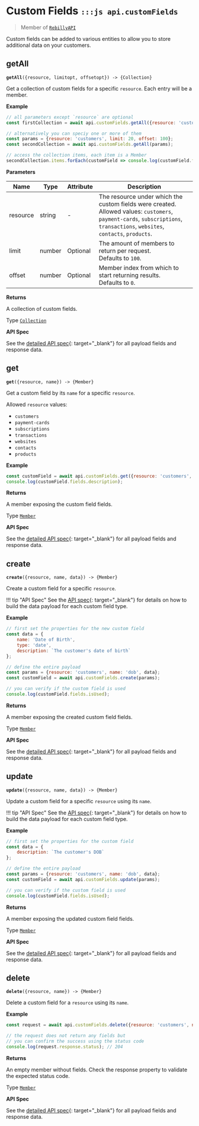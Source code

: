 # Custom Fields <small>`:::js api.customFields`</small>

> Member of [`RebillyAPI`][goto-rebillyapi]

Custom fields can be added to various entities to allow you to store additional data on your customers.


## getAll

<div class="method"><code><strong>getAll</strong>({<span class="prop">resource</span>, <span class="prop">limit</span><span class="optional">opt</span>, <span class="prop">offset</span><span class="optional">opt</span>}) -> <span class="return">{Collection}</span></code></div>

Get a collection of custom fields for a specific `resource`. Each entry will be a member.


**Example**

```js
// all parameters except `resource` are optional
const firstCollection = await api.customFields.getAll({resource: 'customers'});

// alternatively you can speciy one or more of them
const params = {resource: 'customers', limit: 20, offset: 100}; 
const secondCollection = await api.customFields.getAll(params);

// access the collection items, each item is a Member
secondCollection.items.forEach(customField => console.log(customField.fields.description));
```

**Parameters**


| Name | Type | Attribute | Description |
| - | - | - | - |
| resource | string | - | The resource under which the custom fields were created. Allowed values: `customers`, `payment-cards`, `subscriptions`, `transactions`, `websites`, `contacts`, `products`. |
| limit | number | Optional | The amount of members to return per request.<br>Defaults to `100`. |
| offset | number | Optional | Member index from which to start returning results. <br>Defaults to `0`. |


**Returns**

A collection of custom fields.

Type [`Collection`][goto-collection]


**API Spec**

See the [detailed API spec][1]{: target="_blank"} for all payload fields and response data.

## get
<div class="method"><code><strong>get</strong>({<span class="prop">resource</span>, <span class="prop">name</span>}) -> <span class="return">{Member}</span></code></div>

Get a custom field by its `name` for a specific `resource`.

Allowed `resource` values:

- `customers`
- `payment-cards`
- `subscriptions`
- `transactions`
- `websites`
- `contacts`
- `products`


**Example**

```js
const customField = await api.customFields.get({resource: 'customers', name: 'dob'});
console.log(customField.fields.description);
```


**Returns**

A member exposing the custom field fields.

Type [`Member`][goto-member]


**API Spec**

See the [detailed API spec][2]{: target="_blank"} for all payload fields and response data.

## create
<div class="method"><code><strong>create</strong>({<span class="prop">resource</span>, <span class="prop">name</span>, <span class="prop">data</span>}) -> <span class="return">{Member}</span></code></div>

Create a custom field for a specific `resource`. 

!!! tip "API Spec"
    See the [API spec][3]{: target="_blank"} for details on how to build the data payload for each custom field type.

**Example**

```js
// first set the properties for the new custom field
const data = {
    name: 'Date of Birth',
    type: 'date',
    description: `The customer's date of birth`
};

// define the entire payload
const params = {resource: 'customers', name: 'dob', data};
const customField = await api.customFields.create(params);

// you can verify if the custom field is used
console.log(customField.fields.isUsed);
```

**Returns**

A member exposing the created custom field fields.

Type [`Member`][goto-member]


**API Spec**

See the [detailed API spec][3]{: target="_blank"} for all payload fields and response data.

## update
<div class="method"><code><strong>update</strong>({<span class="prop">resource</span>, <span class="prop">name</span>, <span class="prop">data</span>}) -> <span class="return">{Member}</span></code></div>

Update a custom field for a specific `resource` using its `name`. 

!!! tip "API Spec"
    See the [API spec][3]{: target="_blank"} for details on how to build the data payload for each custom field type.

**Example**

```js
// first set the properties for the custom field
const data = {
    description: `The customer's DOB`
};

// define the entire payload
const params = {resource: 'customers', name: 'dob', data};
const customField = await api.customFields.update(params);

// you can verify if the custom field is used
console.log(customField.fields.isUsed);
```

**Returns**

A member exposing the updated custom field fields.

Type [`Member`][goto-member]


**API Spec**

See the [detailed API spec][3]{: target="_blank"} for all payload fields and response data.

## delete
<div class="method"><code><strong>delete</strong>({<span class="prop">resource</span>, <span class="prop">name</span>}) -> <span class="return">{Member}</span></code></div>

Delete a custom field for a `resource` using its `name`.  


**Example**

```js
const request = await api.customFields.delete({resource: 'customers', name: `dob`});

// the request does not return any fields but
// you can confirm the success using the status code
console.log(request.response.status); // 204
```


**Returns**

An empty member without fields. Check the response property to validate the expected status code.

Type [`Member`][goto-member]


**API Spec**

See the [detailed API spec][4]{: target="_blank"} for all payload fields and response data.

[goto-rebillyapi]: ../rebilly-api
[goto-collection]: ../types/collection
[goto-member]: ../types/member
[goto-file]: ../types/file
[1]: https://rebilly.github.io/RebillyAPI/#tag/Custom-Fields%2Fpaths%2F~1custom-fields~1%7Bresource%7D%2Fget
[2]: https://rebilly.github.io/RebillyAPI/#tag/Custom-Fields%2Fpaths%2F~1custom-fields~1%7Bresource%7D~1%7Bname%7D%2Fget
[3]: https://rebilly.github.io/RebillyAPI/#tag/Custom-Fields%2Fpaths%2F~1custom-fields~1%7Bresource%7D~1%7Bname%7D%2Fput
[4]: https://rebilly.github.io/RebillyAPI/#tag/Custom-Fields%2Fpaths%2F~1custom-fields~1%7Bresource%7D~1%7Bname%7D%2Fdelete
